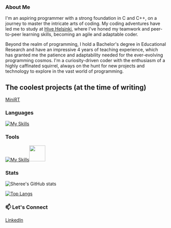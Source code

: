 ### About Me


I'm an aspiring programmer with a strong foundation in C and C++, on a journey to master the intricate arts of coding.
My coding adventures have led me to study at [Hive Helsinki]([https://www.hiveschool.io/](https://www.hive.fi/en/)), where I've honed my teamwork and peer-to-peer learning skills, becoming an agile and adaptable coder.

Beyond the realm of programming, I hold a Bachelor's degree in Educational Research and have an impressive 4 years of teaching experience, which has granted me the patience and adaptability needed for the ever-evolving programming cosmos.
I'm a curiosity-driven coder with the enthusiasm of a highly caffinated squirrel, always on the hunt for new projects and technology to explore in the vast world of programming.

## The coolest projects (at the time of writing)
[MiniRT]([https://github.com/username/repo/issues/1](https://github.com/ShereeMorphett/MiniRT))


### Languages

[![My Skills](https://skillicons.dev/icons?i=c,cpp,py)](https://skillicons.dev)

### Tools

[![My Skills](https://skillicons.dev/icons?i=github,vscode,cmake,docker)](https://skillicons.dev)<img height=50 src="https://cdn.jsdelivr.net/gh/devicons/devicon/icons/msdos/msdos-original.svg"/>

### Stats

![Sheree's GitHub stats](https://github-readme-stats.vercel.app/api?username=ShereeMorphett&theme=transparent&show_icons=true&hide_rank=true&hide_title=true)

[![Top Langs](https://github-readme-stats.vercel.app/api/top-langs/?username=ShereeMorphett&theme=transparent)](https://github.com/anuraghazra/github-readme-stats)


### 📫 Let's Connect

[LinkedIn](https://www.linkedin.com/in/sheree-morphett)
